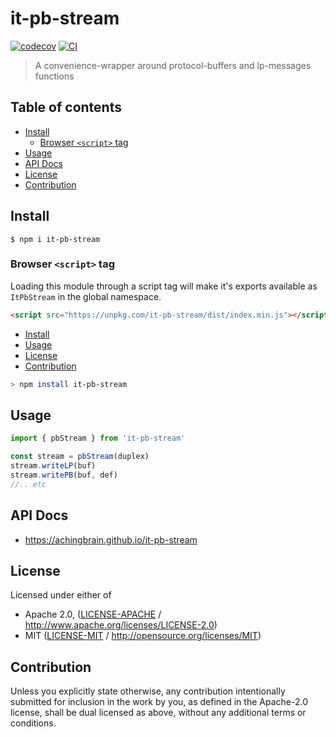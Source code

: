 # it-pb-stream <!-- omit in toc -->

[![codecov](https://img.shields.io/codecov/c/github/achingbrain/it-pb-stream.svg?style=flat-square)](https://codecov.io/gh/achingbrain/it-pb-stream)
[![CI](https://img.shields.io/github/actions/workflow/status/achingbrain/it-pb-stream/js-test-and-release.yml?branch=master\&style=flat-square)](https://github.com/achingbrain/it-pb-stream/actions/workflows/js-test-and-release.yml?query=branch%3Amaster)

> A convenience-wrapper around protocol-buffers and lp-messages functions

## Table of contents <!-- omit in toc -->

- [Install](#install)
  - [Browser `<script>` tag](#browser-script-tag)
- [Usage](#usage)
- [API Docs](#api-docs)
- [License](#license)
- [Contribution](#contribution)

## Install

```console
$ npm i it-pb-stream
```

### Browser `<script>` tag

Loading this module through a script tag will make it's exports available as `ItPbStream` in the global namespace.

```html
<script src="https://unpkg.com/it-pb-stream/dist/index.min.js"></script>
```

- [Install](#install)
- [Usage](#usage)
- [License](#license)
- [Contribution](#contribution)

```sh
> npm install it-pb-stream
```

## Usage

```js
import { pbStream } from 'it-pb-stream'

const stream = pbStream(duplex)
stream.writeLP(buf)
stream.writePB(buf, def)
//.. etc
```

## API Docs

- <https://achingbrain.github.io/it-pb-stream>

## License

Licensed under either of

- Apache 2.0, ([LICENSE-APACHE](LICENSE-APACHE) / <http://www.apache.org/licenses/LICENSE-2.0>)
- MIT ([LICENSE-MIT](LICENSE-MIT) / <http://opensource.org/licenses/MIT>)

## Contribution

Unless you explicitly state otherwise, any contribution intentionally submitted for inclusion in the work by you, as defined in the Apache-2.0 license, shall be dual licensed as above, without any additional terms or conditions.
